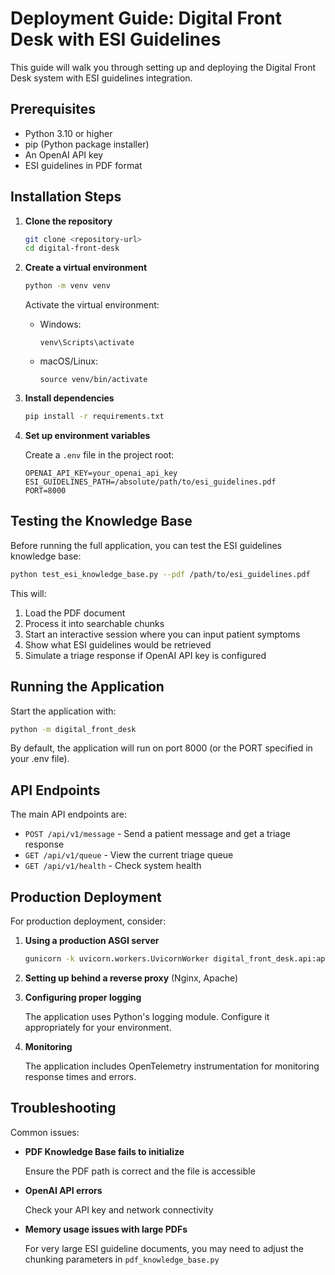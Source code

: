 # Deployment Guide: Digital Front Desk with ESI Guidelines

This guide will walk you through setting up and deploying the Digital Front Desk system with ESI guidelines integration.

## Prerequisites

- Python 3.10 or higher
- pip (Python package installer)
- An OpenAI API key
- ESI guidelines in PDF format

## Installation Steps

1. **Clone the repository**

   ```bash
   git clone <repository-url>
   cd digital-front-desk
   ```

2. **Create a virtual environment**

   ```bash
   python -m venv venv
   ```

   Activate the virtual environment:

   - Windows:
     ```
     venv\Scripts\activate
     ```
   - macOS/Linux:
     ```
     source venv/bin/activate
     ```

3. **Install dependencies**

   ```bash
   pip install -r requirements.txt
   ```

4. **Set up environment variables**

   Create a `.env` file in the project root:

   ```
   OPENAI_API_KEY=your_openai_api_key
   ESI_GUIDELINES_PATH=/absolute/path/to/esi_guidelines.pdf
   PORT=8000
   ```

## Testing the Knowledge Base

Before running the full application, you can test the ESI guidelines knowledge base:

```bash
python test_esi_knowledge_base.py --pdf /path/to/esi_guidelines.pdf
```

This will:
1. Load the PDF document
2. Process it into searchable chunks
3. Start an interactive session where you can input patient symptoms
4. Show what ESI guidelines would be retrieved
5. Simulate a triage response if OpenAI API key is configured

## Running the Application

Start the application with:

```bash
python -m digital_front_desk
```

By default, the application will run on port 8000 (or the PORT specified in your .env file).

## API Endpoints

The main API endpoints are:

- `POST /api/v1/message` - Send a patient message and get a triage response
- `GET /api/v1/queue` - View the current triage queue
- `GET /api/v1/health` - Check system health

## Production Deployment

For production deployment, consider:

1. **Using a production ASGI server**

   ```bash
   gunicorn -k uvicorn.workers.UvicornWorker digital_front_desk.api:app
   ```

2. **Setting up behind a reverse proxy** (Nginx, Apache)

3. **Configuring proper logging**
   
   The application uses Python's logging module. Configure it appropriately for your environment.

4. **Monitoring**
   
   The application includes OpenTelemetry instrumentation for monitoring response times and errors.

## Troubleshooting

Common issues:

- **PDF Knowledge Base fails to initialize**
  
  Ensure the PDF path is correct and the file is accessible

- **OpenAI API errors**
  
  Check your API key and network connectivity

- **Memory usage issues with large PDFs**
  
  For very large ESI guideline documents, you may need to adjust the chunking parameters in `pdf_knowledge_base.py` 